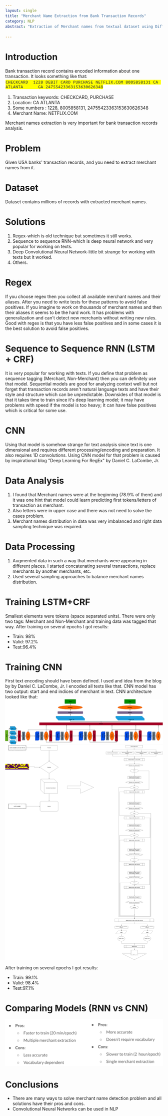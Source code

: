 ```yaml
---
layout: single
title: "Merchant Name Extraction from Bank Transaction Records"
category: NLP
abstract: "Extraction of Merchant names from textual dataset using Different Deep Learning Approaches"

---
```


# Introduction
Bank transaction record contains encoded information about one transaction. It looks something like that:
![png](/images/posts/merchant-name-extraction-from-bank-transaction-records/bank_transaction_sample.png)

1. Transaction keywords: CHECKCARD, PURCHASE
2. Location: CA ATLANTA
3. Some numbers : 1228, 8005858131, 24755423363153630626348
4. Merchant Name: NETFLIX.COM

Merchant names extraction is very important for bank transaction records analysis.

# Problem
Given USA banks' transaction records, and you need to extract merchant names from it.

# Dataset
Dataset contains millions of records with extracted merchant names.

# Solutions
1. Regex-which is old technique but sometimes it still works.
2. Sequence to sequence RNN-which is deep neural network and very popular for working on texts.
3. Deep Convolutional Neural Network-little bit strange for working with texts but it worked.
4. Others.

# Regex
If you choose regex then you collect all available merchant names and their aliases. After you need to write tests for these patterns to avoid false positives. If you imagine to work on thousands of merchant names and then their aliases it seems to be the hard work. It has problems with generalization and can't detect new merchants without writing new rules. Good with regex is that you have less false positives and in some cases it is the best solution to avoid false positives.

# Sequence to Sequence RNN (LSTM + CRF)
It is very popular for working with texts. If you define that problem as sequence tagging (Merchant, Non-Merchant) then you can definitely use that model. Sequential models are good for analyzing context well but not forget that transaction records aren't natural language texts and have their style and structure which can be unpredictable. Downsides of that model is that it takes time to train since it's deep learning model; it may have problems with speed if the model is too heavy; It can have false positives which is critical for some use.

# CNN
Using that model is somehow strange for text analysis since text is one dimensional and requires different processing/encoding and preparation. It also requires 1D convolutions. 
Using CNN model for that problem is caused by inspirational blog "Deep Learning For RegEx" by Daniel C. LaCombe, Jr.

# Data Analysis
1. I found that Merchant names were at the beginning (78.9% of them) and it was one hint that model could learn predicting first tokens/letters of transaction as merchant.
2. Also letters were in upper case and there was not need to solve the cases problem.
3. Merchant names distribution in data was very imbalanced and right data sampling technique was required.

# Data Processing
1. Augmented data in such a way that merchants were appearing in different places. I started concatenating several transactions, replace merchants by another merchants, etc.
2. Used several sampling approaches to balance merchant names distribution.

# Training LSTM+CRF
Smallest elements were tokens (space separated units). There were only two tags: Merchant and Non-Merchant and training data was tagged that way.
After training on several epochs I got results:
- Train: 98%
- Valid: 97.2%
- Test:96.4%

# Training CNN
First text encoding should have been defined. I used and idea from the blog by by Daniel C. LaCombe, Jr. I encoded all texts like that. CNN model has two output: start and end indices of merchant in text.
CNN architecture looked like that:
![png](/images/posts/merchant-name-extraction-from-bank-transaction-records/merchant_extraction_model_architecture_diagram.png)
![png](/images/posts/merchant-name-extraction-from-bank-transaction-records/merchant_extraction_model_architecture_diagram_2.png)

After training on several epochs I got results:
- Train: 99.1%
- Valid: 98.4%
- Test:97.1%

# Comparing Models (RNN vs CNN)
![png](/images/posts/merchant-name-extraction-from-bank-transaction-records/merchant_extraction_compare_rnn_and_cnn.png)

# Conclusions
- There are many ways to solve merchant name detection problem and all solutions have their pros and cons.
- Convolutional Neural Networks can be used in NLP